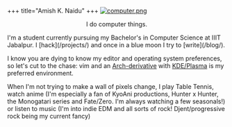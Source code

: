 +++
title="Amish K. Naidu"
+++
[![computer.png](computer.png)](https://xkcd.com/722/)

<p style="text-align:center">I do computer things.</p>
I'm a student currently pursuing my Bachelor's in Computer Science at IIIT Jabalpur.  
I [hack](/projects/) and once in a blue moon I try to [write](/blog/).

I know you are dying to know my editor and operating system preferences, so let's cut to the chase:
vim and an [Arch-derivative](https://www.archlinux.org) with [KDE/Plasma](https://kde.org/plasma-desktop) is my preferred environment.  

When I'm not trying to make a wall of pixels change, I play Table Tennis, watch anime
(I'm especially a fan of KyoAni productions, Hunter x Hunter, the Monogatari series and Fate/Zero. I'm always watching a few seasonals!) or listen to music (I'm into indie EDM and all sorts of rock! Djent/progressive rock being my current fancy)

